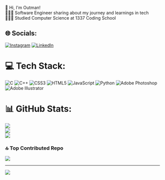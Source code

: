👋 Hi, I'm Outman! <br/>
👩🏻‍💻 Software Engineer sharing about my journey and learnings in tech<br/>
👩🏻‍🎓 Studied Computer Science at 1337 Coding School<br/>

## 🌐 Socials:
[![Instagram](https://img.shields.io/badge/Instagram-%23E4405F.svg?logo=Instagram&logoColor=white)](https://instagram.com/__0thman) [![LinkedIn](https://img.shields.io/badge/LinkedIn-%230077B5.svg?logo=linkedin&logoColor=white)](https://linkedin.com/in/https://linkedin.com/in/outman-elbouhali-55bb56270/) 

# 💻 Tech Stack:
![C](https://img.shields.io/badge/c-%2300599C.svg?style=for-the-badge&logo=c&logoColor=white) ![C++](https://img.shields.io/badge/c++-%2300599C.svg?style=for-the-badge&logo=c%2B%2B&logoColor=white) ![CSS3](https://img.shields.io/badge/css3-%231572B6.svg?style=for-the-badge&logo=css3&logoColor=white) ![HTML5](https://img.shields.io/badge/html5-%23E34F26.svg?style=for-the-badge&logo=html5&logoColor=white) ![JavaScript](https://img.shields.io/badge/javascript-%23323330.svg?style=for-the-badge&logo=javascript&logoColor=%23F7DF1E) ![Python](https://img.shields.io/badge/python-3670A0?style=for-the-badge&logo=python&logoColor=ffdd54) ![Adobe Photoshop](https://img.shields.io/badge/adobe%20photoshop-%2331A8FF.svg?style=for-the-badge&logo=adobe%20photoshop&logoColor=white) ![Adobe Illustrator](https://img.shields.io/badge/adobe%20illustrator-%23FF9A00.svg?style=for-the-badge&logo=adobe%20illustrator&logoColor=white)
# 📊 GitHub Stats:
![](https://github-readme-stats.vercel.app/api?username=oelbouha&theme=dark&hide_border=false&include_all_commits=true&count_private=true)<br/>
![](https://github-readme-streak-stats.herokuapp.com/?user=oelbouha&theme=dark&hide_border=false)<br/>
![](https://github-readme-stats.vercel.app/api/top-langs/?username=oelbouha&theme=dark&hide_border=false&include_all_commits=true&count_private=true&layout=compact)

### 🔝 Top Contributed Repo
![](https://github-contributor-stats.vercel.app/api?username=oelbouha&limit=5&theme=dark&combine_all_yearly_contributions=true)

---
[![](https://visitcount.itsvg.in/api?id=oelbouha&icon=0&color=0)](https://visitcount.itsvg.in)

<!-- Proudly created with GPRM ( https://gprm.itsvg.in ) -->
